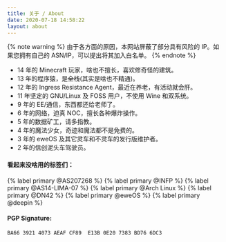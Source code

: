 ```yaml
---
title: 关于 / About
date: 2020-07-18 14:58:22
layout: about
---
```

{% note warning %}
由于各方面的原因，本网站屏蔽了部分具有风险的 IP。如果您拥有自己的 ASN/IP，可以提出将其加入白名单。
{% endnote %}

- 14 年的 Minecraft 玩家，啥也不擅长，喜欢修奇怪的建筑。
- 13 年的程序猿，是~~全栈~~(其实是啥也不精通)。
- 12 年的 Ingress Resistance Agent，最近在养老，有活动就会肝。
- 11 年坚定的 GNU/Linux 及 FOSS 用户，不使用 Wine 和双系统。
- 9 年的 EE/通信，东西都还给老师了。
- 6 年的网络，迫真 NOC，擅长各种爆炸操作。
- 5 年的数据矿工，请多指教。
- 4 年的魔法少女，奇迹和魔法都不是免费的。
- 3 年的 eweOS 及其它灵车和不灵车的发行版维护者。
- 2 年的信创泥头车驾驶员。

#### 看起来没啥用的标签们：

{% label primary @AS207268 %} {% label primary @INFP %} {% label primary @AS14-LIMA-07 %} {% label primary @Arch Linux %} {% label primary @DN42 %} {% label primary @eweOS %} {% label primary @deepin %}

#### PGP Signature:
``` txt
BA66 3921 4073 AEAF CF89  E13B 0E20 7383 BD76 6DC3
```
